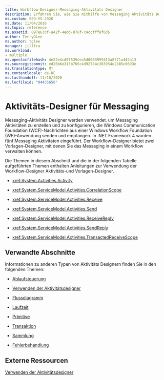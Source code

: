 ```yaml
---
title: Workflow-Designer-Messaging-Aktivitäts Designer
description: Erfahren Sie, wie Sie mithilfe von Messaging Aktivitäts Designern Messaging Aktivitäten erstellen und konfigurieren, die Windows Communication Foundation (WCF)-Nachrichten senden und empfangen.
ms.custom: SEO-VS-2020
ms.date: 11/04/2016
ms.topic: reference
ms.assetid: 897e63cf-a42f-4edd-876f-c4ccfffaf6d6
author: TerryGLee
ms.author: tglee
manager: jillfra
ms.workload:
- multiple
ms.openlocfilehash: 4e82e4cd9f539dea5d0683999413a8371a442a13
ms.sourcegitcommit: ed26b6e313b766c4d92764c303954e2385c6693e
ms.translationtype: MT
ms.contentlocale: de-DE
ms.lasthandoff: 11/10/2020
ms.locfileid: "94435650"
---
```

# <a name="messaging-activity-designers"></a>Aktivitäts-Designer für Messaging

Messaging-Aktivitäts Designer werden verwendet, um Messaging Aktivitäten zu erstellen und zu konfigurieren, die Windows Communication Foundation (WCF)-Nachrichten aus einer Windows Workflow Foundation (WF)-Anwendung senden und empfangen. In .NET Framework 4 wurden fünf Messaging Aktivitäten eingeführt. Der Workflow-Designer bietet zwei Vorlagen-Designer, mit denen Sie das Messaging in einem Workflow verwalten können.

Die Themen in diesem Abschnitt und die in der folgenden Tabelle aufgeführten Themen enthalten Anleitungen zur Verwendung der Workflow-Designer Aktivitäts-und Vorlagen-Designer.

- <xref:System.Activities.Activity>

- <xref:System.ServiceModel.Activities.CorrelationScope>

- <xref:System.ServiceModel.Activities.Receive>

- <xref:System.ServiceModel.Activities.Send>

- <xref:System.ServiceModel.Activities.ReceiveReply>

- <xref:System.ServiceModel.Activities.SendReply>

- <xref:System.ServiceModel.Activities.TransactedReceiveScope>

## <a name="related-sections"></a>Verwandte Abschnitte

Informationen zu anderen Typen von Aktivitäts Designern finden Sie in den folgenden Themen:

- [Ablaufsteuerung](../workflow-designer/control-flow-activity-designers.md)

- [Verwenden der Aktivitätsdesigner](control-flow-activity-designers.md)

- [Flussdiagramm](../workflow-designer/flowchart-activity-designers.md)

- [Laufzeit](../workflow-designer/runtime-activity-designers.md)

- [Primitive](../workflow-designer/primitives-activity-designers.md)

- [Transaktion](../workflow-designer/transaction-activity-designers.md)

- [Sammlung](../workflow-designer/collection-activity-designers.md)

- [Fehlerbehandlung](../workflow-designer/error-handling-activity-designers.md)

## <a name="external-resources"></a>Externe Ressourcen

[Verwenden der Aktivitätsdesigner](control-flow-activity-designers.md)